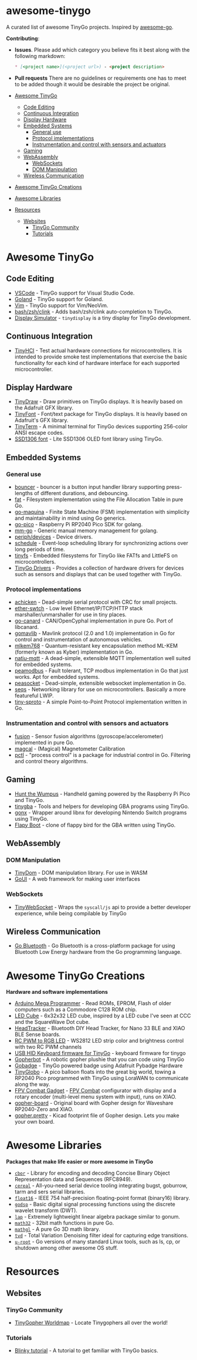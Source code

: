 # awesome-tinygo
A curated list of awesome TinyGo projects. Inspired by [awesome-go](https://github.com/avelino/awesome-go).

**Contributing**:

* **Issues**. Please add which category you believe fits it best along with the following markdown:
    ```markdown
    * [<project name>](<project url>) - <project description>
    ```

* **Pull requests** There are no guidelines or requirements one has to meet to be added though it would be desirable the project be original.

* [Awesome TinyGo](#awesome-tinygo)
    - [Code Editing](#code-editing)
    - [Continuous Integration](#continuous-integration)
    - [Display Hardware](#display-hardware)
    - [Embedded Systems](#embedded-systems)
        - [General use](#general-use)
        - [Protocol implementations](#protocol-implementations)
        - [Instrumentation and control with sensors and actuators](#instrumentation-and-control-with-sensors-and-actuators)
    - [Gaming](#gaming)
    - [WebAssembly](#webassembly)
        - [WebSockets](#websockets)
        - [DOM Manipulation](#dom-manipulation)
    - [Wireless Communication](#wireless-communication)

* [Awesome TinyGo Creations](#awesome-tinygo-creations)

* [Awesome Libraries](#awesome-libraries)

* [Resources](#resources)
    - [Websites](#websites)
        - [TinyGo Community](#tinygo-community)
        - [Tutorials](#tutorials)


# Awesome TinyGo

## Code Editing
* [VSCode](https://github.com/tinygo-org/vscode-tinygo) - TinyGo support for Visual Studio Code.
* [Goland](https://plugins.jetbrains.com/plugin/16915-tinygo) - TinyGo support for Goland.
* [Vim](https://github.com/sago35/tinygo.vim) - TinyGo support for Vim/NeoVim.
* [bash/zsh/clink](https://github.com/sago35/tinygo-autocmpl) - Adds bash/zsh/clink auto-completion to TinyGo.
* [Display Simulator](https://github.com/sago35/tinydisplay) - `tinydisplay` is a tiny display for TinyGo development.

## Continuous Integration
* [TinyHCI](https://github.com/tinygo-org/tinyhci) - Test actual hardware connections for microcontrollers. It is intended to provide smoke test implementations that exercise the basic functionality for each kind of hardware interface for each supported microcontroller.

## Display Hardware
* [TinyDraw](https://github.com/tinygo-org/tinydraw) - Draw primitives on TinyGo displays. It is heavily based on the Adafruit GFX library.
* [TinyFont](https://github.com/tinygo-org/tinyfont) - Font/text package for TinyGo displays. It is heavily based on Adafruit's GFX library.
* [TinyTerm](https://github.com/tinygo-org/tinyterm) - A minimal terminal for TinyGo devices supporting 256-color ANSI escape codes.
* [SSD1306 font](https://github.com/Nondzu/ssd1306_font) - Lite SSD1306 OLED font library using TinyGo.



## Embedded Systems

### General use
* [bouncer](https://github.com/eyelight/bouncer) - bouncer is a button input handler library supporting press-lengths of different durations, and debouncing.
* [fat](https://github.com/soypat/fat) - Filesystem implementation using the File Allocation Table in pure Go.
* [go-maquina](https://github.com/soypat/go-maquina) - Finite State Machine (FSM) implementation with simplicity and maintainability in mind using Go generics.
* [go-pico](https://github.com/djthorpe/go-pico) - Raspberry Pi RP2040 Pico SDK for golang.
* [mm-go](https://github.com/joetifa2003/mm-go) - Generic manual memory management for golang.
* [periph/devices](https://github.com/periph/devices) - Device drivers.
* [schedule](https://github.com/soypat/schedule) - Event-loop scheduling library for synchronizing actions over long periods of time.
* [tinyfs](https://github.com/tinygo-org/tinyfs) - Embedded filesystems for TinyGo like FATfs and LittleFS on microcontrollers.
* [TinyGo Drivers](https://github.com/tinygo-org/drivers) - Provides a collection of hardware drivers for devices such as sensors and displays that can be used together with TinyGo.

### Protocol implementations
* [achicken](https://github.com/soypat/achicken) - Dead-simple serial protocol with CRC for small projects.
* [ether-swtch](https://github.com/soypat/ether-swtch) - Low level Ethernet/IP/TCP/HTTP stack marshaller/unmarshaller for use in tiny places.
* [go-canard](https://github.com/soypat/go-canard) - CAN/OpenCyphal implementation in pure Go. Port of libcanard.
* [gomavlib](https://github.com/bluenviron/gomavlib) - Mavlink protocol (2.0 and 1.0) implementation in Go for control and instrumentation of autonomous vehicles.
* [mlkem768](https://github.com/FiloSottile/mlkem768) - Quantum-resistant key encapsulation method ML-KEM (formerly known as Kyber) implementation in Go.
* [natiu-mqtt](https://github.com/soypat/natiu-mqtt) - A dead-simple, extensible MQTT implementation well suited for embedded systems.
* [peamodbus](https://github.com/soypat/peamodbus) - Fault tolerant, TCP modbus implementation in Go that just works. Apt for embedded systems.
* [peasocket](https://github.com/soypat/peasocket) - Dead-simple, extensible websocket implementation in Go.
* [seqs](https://github.com/soypat/seqs) - Networking library for use on microcontrollers. Basically a more featureful LWIP.
* [tiny-sproto](https://github.com/soypat/tiny-sproto) - A simple Point-to-Point Protocol implementation written in Go.

### Instrumentation and control with sensors and actuators
* [fusion](https://github.com/aykevl/fusion) - Sensor fusion algorithms (gyroscope/accelerometer) implemented in pure Go.
* [magcal](https://github.com/ysoldak/magcal) - (Magical) Magnetometer Calibration
* [pctl](https://github.com/brandondube/pctl) - "process control" is a package for industrial control in Go. Filtering and control theory algorithms.

## Gaming
* [Hunt the Wumpus](https://github.com/smittytone/pi-pico-go.git) - Handheld gaming powered by the Raspberry Pi Pico and TinyGo.
* [tinygba](https://github.com/tinygo-org/tinygba) - Tools and helpers for developing GBA programs using TinyGo.
* [gonx](https://github.com/racerxdl/gonx) - Wrapper around libnx for developing Nintendo Switch programs using TinyGo.
* [Flapy Boot](https://github.com/bjatkin/flappy-boot) - clone of flappy bird for the GBA written using TinyGo.


## WebAssembly

### DOM Manipulation

* [TinyDom](https://github.com/Nerzal/tinydom) - DOM manipulation library. For use in WASM
* [GoUI](https://github.com/goui-org/goui) - A web framework for making user interfaces

### WebSockets

* [TinyWebSocket](https://github.com/Nerzal/tinywebsocket) - Wraps the `syscall/js` api to provide a better developer experience, while being compilable by TinyGo

## Wireless Communication

* [Go Bluetooth](https://github.com/tinygo-org/bluetooth) - Go Bluetooth is a cross-platform package for using Bluetooth Low Energy hardware from the Go programming language.


# Awesome TinyGo Creations
**Hardware and software implementations**
* [Arduino Mega Programmer](https://github.com/Gustavomurta/Arduino_Mega_Programmer) - Read ROMs, EPROM, Flash of older computers such as a Commodore C128 ROM chip.
* [LED Cube](https://github.com/tinygo-org/things/tree/master/ledcube) - 6x32x32 LED cube, inspired by a LED cube I've seen at CCC and the SquareWave Dot cube.
* [HeadTracker](https://github.com/ysoldak/HeadTracker) - Bluetooth DIY Head Tracker, for Nano 33 BLE and XIAO BLE Sense boards.
* [RC PWM to RGB LED](https://github.com/ysoldak/pwm-ws2812) - WS2812 LED strip color and brightness control with two RC PWM channels
* [USB HID Keyboard firmware for TinyGo](https://github.com/sago35/tinygo-keyboard) - keyboard firmware for tinygo
* [Gopherbot](https://github.com/hybridgroup/gopherbot) - A robotic gopher plushie that you can code using TinyGo
* [Gobadge](https://github.com/tinygo-org/gobadge) - TinyGo powered badge using Adafruit Pybadge Hardware
* [TinyGlobo](https://github.com/hybridgroup/tinyglobo) - A pico balloon floats into the great big world, towing a RP2040 Pico programmed with TinyGo using LoraWAN to communicate along the way.
* [FPV Combat Gadget](https://github.com/ysoldak/fpvc-gadget) - [FPV Combat](https://fpv-combat.com/) configurator with display and a rotary encoder (multi-level menu system with input), runs on XIAO.
* [gopher-board](https://github.com/sat0ken/gopher-board) - Original board with Gopher design for Waveshare RP2040-Zero and XIAO.
* [gopher.pretty](https://github.com/sat0ken/gopher.pretty) - Kicad footprint file of Gopher design. Lets you make your own board.

# Awesome Libraries
**Packages that make life easier or more awesome in TinyGo**
* [`cbor`](https://github.com/fxamacker/cbor) - Library for encoding and decoding Concise Binary Object Representation data and Sequences (RFC8949).
* [`cereal`](https://github.com/soypat/cereal) - All-you-need serial device tooling integrating bugst, goburrow, tarm and sers serial libraries.
* [`float16`](https://github.com/x448/float16) - IEEE 754 half-precision floating-point format (binary16) library.
* [`godsp`](https://github.com/goccmack/godsp) - Basic digital signal processing functions using the discrete wavelet transform (DWT).
* [`lap`](https://github.com/soypat/lap) - Extremely lightweight linear algebra package similar to gonum.
* [`math32`](https://github.com/chewxy/math32) - 32bit math functions in pure Go.
* [`mathgl`](https://github.com/go-gl/mathgl) - A pure Go 3D math library.
* [`tvd`](https://github.com/soypat/tvd) - Total Variation Denoising filter ideal for capturing edge transitions.
* [`u-root`](https://github.com/u-root/u-root) - Go versions of many standard Linux tools, such as ls, cp, or shutdown among other awesome OS stuff.

# Resources

## Websites

### TinyGo Community

* [TinyGopher Worldmap](https://getethermap.org/m/tinygophers) - Locate Tinygophers all over the world!
### Tutorials

* [Blinky tutorial](https://github.com/tinygo-org/tinygo-site/blob/379c887947063e08bc9547a034b7ced68ab30628/content/getting-started/blinky.md) - A tutorial to get familiar with TinyGo basics.
